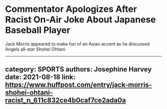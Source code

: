 # Commentator Apologizes After Racist On-Air Joke About Japanese Baseball Player

Jack Morris appeared to make fun of an Asian accent as he discussed Angels all-star Shohei Ohtani.

---
category: SPORTS
authors: Josephine Harvey
date: 2021-08-18
link: https://www.huffpost.com/entry/jack-morris-shohei-ohtani-racist_n_611c832ce4b0caf7ce2ada0a
---
